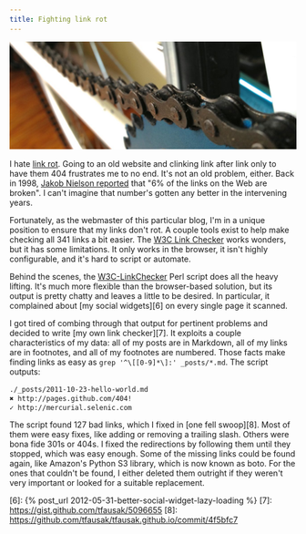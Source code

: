 ```yaml
---
title: Fighting link rot
---
```


![Grimy chain][1]

I hate [link rot][2]. Going to an old website and clinking link after
link only to have them 404 frustrates me to no end. It's not an old
problem, either. Back in 1998, [Jakob Nielson reported][3] that "6%
of the links on the Web are broken". I can't imagine that number's
gotten any better in the intervening years.

Fortunately, as the webmaster of this particular blog, I'm in a
unique position to ensure that my links don't rot. A couple tools
exist to help make checking all 341 links a bit easier. The [W3C
Link Checker][4] works wonders, but it has some limitations. It only
works in the browser, it isn't highly configurable, and it's hard
to script or automate.

Behind the scenes, the [W3C-LinkChecker][5] Perl script does all the
heavy lifting. It's much more flexible than the browser-based
solution, but its output is pretty chatty and leaves a little to
be desired. In particular, it complained about [my social widgets][6]
on every single page it scanned.

I got tired of combing through that output for pertinent problems
and decided to write [my own link checker][7]. It exploits a couple
characteristics of my data: all of my posts are in Markdown, all
of my links are in footnotes, and all of my footnotes are numbered.
Those facts make finding links as easy as `grep '^\[[0-9]*\]:'
_posts/*.md`. The script outputs:

<div class="highlight">
    <pre><code>./_posts/2011-10-23-hello-world.md
<span class="gr">✖ http://pages.github.com/404!</span>
<span class="gi">✓ http://mercurial.selenic.com</span></code></pre>
</div>

The script found 127 bad links, which I fixed in [one fell swoop][8].
Most of them were easy fixes, like adding or removing a trailing
slash. Others were bona fide 301s or 404s. I fixed the redirections
by following them until they stopped, which was easy enough. Some
of the missing links could be found again, like Amazon's Python S3
library, which is now known as boto. For the ones that couldn't be
found, I either deleted them outright if they weren't very important
or looked for a suitable replacement.

[1]: /static/images/2013/03/05/grimy-chain.jpg
[2]: http://en.wikipedia.org/wiki/Link_rot
[3]: http://www.nngroup.com/articles/fighting-linkrot/
[4]: http://validator.w3.org/checklink
[5]: http://search.cpan.org/dist/W3C-LinkChecker/
[6]: {% post_url 2012-05-31-better-social-widget-lazy-loading %}
[7]: https://gist.github.com/tfausak/5096655
[8]: https://github.com/tfausak/tfausak.github.io/commit/4f5bfc7
